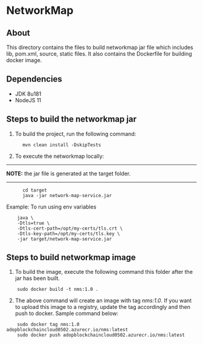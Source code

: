 # NetworkMap #

## About ##
This directory contains the files to build networkmap jar file which includes
lib, pom.xml, source, static files. It also contains the Dockerfile for building docker image.
## Dependencies ##
* JDK 8u181
* NodeJS 11
	
## Steps to build the networkmap jar ##

1. To build the project, run the following command:
```	
      mvn clean install -DskipTests
```
2. To execute the networkmap locally:
---
**NOTE:**  the jar file is generated at the target folder.

---
```
      cd target
	  java -jar network-map-service.jar
```
Example: To run using env variables
```
	java \
	-Dtls=true \
	-Dtls-cert-path=/opt/my-certs/tls.crt \
	-Dtls-key-path=/opt/my-certs/tls.key \
	-jar target/network-map-service.jar
```
## Steps to build networkmap image ##

1. To build the image, execute the following command this folder after the jar has been built. 
```
	sudo docker build -t nms:1.0 .

```
2. The above command will create an image with tag *nms:1.0*. If you want to upload this image to a registry, update the tag accordingly and then push to docker. Sample command below:
```
	sudo docker tag nms:1.0 adopblockchaincloud0502.azurecr.io/nms:latest
	sudo docker push adopblockchaincloud0502.azurecr.io/nms:latest
```

	

